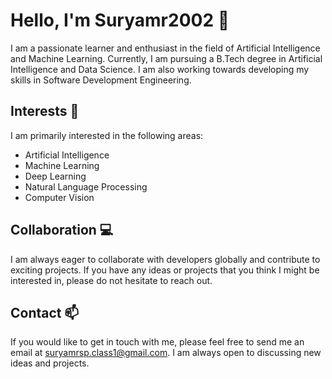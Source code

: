 # Hello, I'm Suryamr2002 👋

I am a passionate learner and enthusiast in the field of Artificial Intelligence and Machine Learning. Currently, I am pursuing a B.Tech degree in Artificial Intelligence and Data Science. I am also working towards developing my skills in Software Development Engineering.

## Interests 🌟
I am primarily interested in the following areas:
- Artificial Intelligence
- Machine Learning
- Deep Learning
- Natural Language Processing
- Computer Vision

## Collaboration 💻
I am always eager to collaborate with developers globally and contribute to exciting projects. If you have any ideas or projects that you think I might be interested in, please do not hesitate to reach out.

## Contact 📫
If you would like to get in touch with me, please feel free to send me an email at suryamrsp.class1@gmail.com. I am always open to discussing new ideas and projects.
